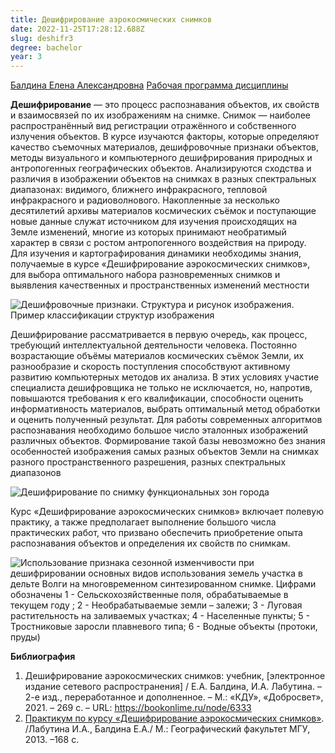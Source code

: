 ```yaml
---
title: Дешифрирование аэрокосмических снимков
date: 2022-11-25T17:28:12.688Z
slug: deshifr3
degree: bachelor
year: 3
---
```


[Балдина Елена Александровна](/people/baldina)
[Рабочая программа дисциплины](https://disk.yandex.ru/i/9986oi0mFniQhA)

<b>Дешифрирование</b> — это процесс распознавания объектов, их свойств и взаимосвязей по их изображениям на снимке. Снимок — наиболее распространённый вид регистрации отражённого и собственного излучения объектов. В курсе изучаются факторы, которые определяют качество съемочных материалов, дешифровочные признаки объектов, методы визуального и компьютерного дешифрирования природных и антропогенных географических объектов. Анализируются сходства и различия в изображении объектов на снимках в разных спектральных диапазонах: видимого, ближнего инфракрасного, тепловой инфракрасного и радиоволнового. Накопленные за несколько десятилетий архивы материалов космических съёмок и поступающие новые данные служат источником для изучения происходящих на Земле изменений, многие из которых принимают необратимый характер в связи с ростом антропогенного воздействия на природу. Для изучения и картографирования динамики необходимы знания, получаемые в курсе «Дешифрирование аэрокосмических снимков», для выбора оптимального набора разновременных снимков и выявления качественных и пространственных изменений местности

![Дешифровочные признаки. Структура и рисунок изображения. Пример классификации структур изображения](~/assets/images/deshiphr2.jpg 'Дешифровочные признаки. Структура и рисунок изображения. Пример классификации структур изображения')

Дешифрирование рассматривается в первую очередь, как процесс, требующий интеллектуальной деятельности человека. Постоянно возрастающие объёмы материалов космических съёмок Земли, их разнообразие и скорость поступления способствуют активному развитию компьютерных методов их анализа. В этих условиях участие специалиста дешифровщика не только не исключается, но, напротив, повышаются требования к его квалификации, способности оценить информативность материалов, выбрать оптимальный метод обработки и оценить полученный результат. Для работы современных алгоритмов распознавания необходимо большое число эталонных изображений различных объектов. Формирование такой базы невозможно без знания особенностей изображения самых разных объектов Земли на снимках разного пространственного разрешения, разных спектральных диапазонов

![Дешифрирование по снимку функциональных зон города](~/assets/images/deshiphr1.jpg 'Дешифрирование по снимку функциональных зон города. Цифрами обозначены: Жилая зона: 1 —Многоэтажная застройка (3 этажа и выше), 2 —Малоэтажная застройка (1–2 этажа, в том числе с земельными участками); Общественно-деловая зона: 4 —Объекты социально-культурного назначения (администрация, учебные заведения, детские сады, медицинские учреждения, спортивные сооружения), 5 —Объекты торговли (торговые центры, рынки); Промышленно-транспортная зона:  6 —Промышленные предприятия (заводы, фабрики), 7 —Объекты транспорта (городские магистрали, стоянки автотранспорта, гаражи; железнодорожные пути с полосой отвода);  Зона специального назначения: 8 —Объекты коммунального хозяйства, склады, мелкие предприятия; Природно-рекреационная зона: 9 —Зеленые насаждения (скверы, парки) 10— Водные объекты (река, озера)')

Курс «Дешифрирование аэрокосмических снимков» включает полевую практику, а также предполагает выполнение большого числа практических работ, что призвано обеспечить приобретение опыта распознавания объектов и определения их свойств по снимкам.</div>

![Использование признака сезонной изменчивости при дешифрировании основных видов использования земель участка в дельте Волги на многовременном синтезированном снимке. Цифрами обозначены 1 - Сельскохозяйственные поля, обрабатываемые в текущем году ; 2 - Необрабатываемые земли – залежи; 3 - Луговая растительность на заливаемых участках; 4 - Населенные пункты; 5 - Тростниковые заросли плавневого типа; 6 - Водные объекты (протоки, пруды)](~/assets/images/deshiphr3.jpg 'Использование признака сезонной изменчивости при дешифрировании основных видов использования земель участка в дельте Волги на многовременном синтезированном снимке. Цифрами обозначены 1 - Сельскохозяйственные поля, обрабатываемые в текущем году ; 2 - Необрабатываемые земли – залежи; 3 - Луговая растительность на заливаемых участках; 4 - Населенные пункты; 5 - Тростниковые заросли плавневого типа; 6 - Водные объекты (протоки, пруды)')

**Библиография**

1. Дешифрирование аэрокосмических снимков: учебник, \[электронное издание сетевого распространения] / Е.А. Балдина, И.А. Лабутина. – 2-е изд., переработанное и дополненное. – М.: «КДУ», «Добросвет», 2021. – 269 с. – URL: https://bookonlime.ru/node/6333
2. [Практикум по курсу «Дешифрирование аэрокосмических снимков»](http://istina.msu.ru/media/publications/book/a82/2d9/4952426/Labutina_Baldina_Praktikum_txtmin.pdf). /Лабутина И.А., Балдина Е.А./ М.: Географический факультет МГУ, 2013. –168 с.
